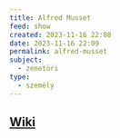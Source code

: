 ```yaml
---
title: Alfred Musset
feed: show
created: 2023-11-16 22:08
date: 2023-11-16 22:09
permalink: alfred-musset
subject:
  - zenetöri
type:
  - személy
---
```

## [Wiki](https://www.wikiwand.com/hu/Alfred_de_Musset)